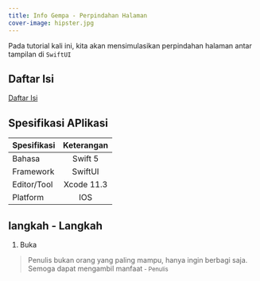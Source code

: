 ```yaml
---
title: Info Gempa - Perpindahan Halaman
cover-image: hipster.jpg
---
```


Pada tutorial kali ini, kita akan mensimulasikan perpindahan halaman antar tampilan di `SwiftUI`
<!--more-->

## Daftar Isi ##

[Daftar Isi](https://thengoding.com/2019/12/16/daftar-isi-aplikasi-info-gempa-ios/)


## Spesifikasi APlikasi ##

|  Spesifikasi  | Keterangan      |
| :------------ |:---------------:|
|  Bahasa       | Swift 5         |
| Framework     | SwiftUI         |
| Editor/Tool   | Xcode 11.3      |
| Platform      | IOS             | 


## langkah - Langkah ##

1. Buka 




>Penulis bukan orang yang paling mampu, hanya ingin berbagi saja. Semoga dapat mengambil manfaat<small> - Penulis</small>